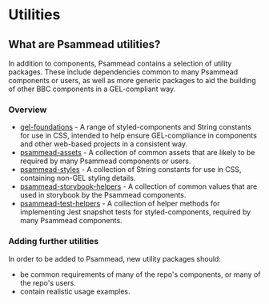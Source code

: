 # Utilities

## What are Psammead utilities?
In addition to components, Psammead contains a selection of utility packages. These include dependencies common to many Psammead components or users, as well as more generic packages to aid the building of other BBC components in a GEL-compliant way.

### Overview
* [gel-foundations](./gel-foundations) - A range of styled-components and String constants for use in CSS, intended to help ensure GEL-compliance in components and other web-based projects in a consistent way.
* [psammead-assets](./psammead-assets) - A collection of common assets that are likely to be required by many Psammead components or users.
* [psammead-styles](./psammead-styles) - A collection of String constants for use in CSS, containing non-GEL styling details.
* [psammead-storybook-helpers](./psammead-storybook-helpers) -  A collection of common values that are used in storybook by the Psammead components.
* [psammead-test-helpers](./psammead-test-helpers) - A collection of helper methods for implementing Jest snapshot tests for styled-components, required by many Psammead components.

### Adding further utilities
In order to be added to Psammead, new utility packages should:
* be common requirements of many of the repo's components, or many of the repo's users.
* contain realistic usage examples.
